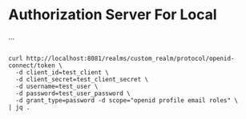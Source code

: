 # Authorization Server For Local

...

```shell

curl http://localhost:8081/realms/custom_realm/protocol/openid-connect/token \
  -d client_id=test_client \
  -d client_secret=test_client_secret \
  -d username=test_user \
  -d password=test_user_password \
  -d grant_type=password -d scope="openid profile email roles" \
| jq .

```